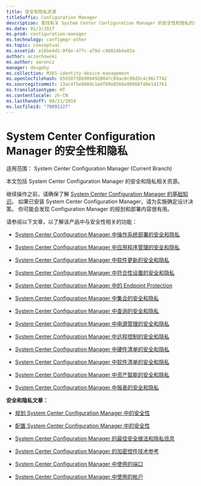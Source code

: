 ```yaml
---
title: 安全和隐私资源
titleSuffix: Configuration Manager
description: 查找有关 System Center Configuration Manager 的安全性和隐私的资源。
ms.date: 01/3/2017
ms.prod: configuration-manager
ms.technology: configmgr-other
ms.topic: conceptual
ms.assetid: e18be4d1-9f6e-477c-a79d-c46014b4a03a
author: aczechowski
ms.author: aaroncz
manager: dougeby
ms.collection: M365-identity-device-management
ms.openlocfilehash: b5918758b9894920047c89ac0c96d3c4c96c7742
ms.sourcegitcommit: 13ac4f5e600dc1edf69e8566e00968f40e1d1761
ms.translationtype: HT
ms.contentlocale: zh-CN
ms.lasthandoff: 09/11/2019
ms.locfileid: "70891227"
---
```

# <a name="security-and-privacy-for-system-center-configuration-manager"></a>System Center Configuration Manager 的安全性和隐私

适用范围：  System Center Configuration Manager (Current Branch)

本文包括 System Center Configuration Manager 的安全和隐私相关资源。  

 继续操作之前，请确保了解 [System Center Configuration Manager 的基础知识](../../../core/understand/fundamentals.md)。 如果已安装 System Center Configuration Manager，请为实施确定设计决策。 你可能会发现 Configuration Manager 的规划和部署内容很有用。  

 请参阅以下文章，以了解该产品中与安全性相关的功能：  

-   [System Center Configuration Manager 中操作系统部署的安全和隐私](../../../osd/plan-design/security-and-privacy-for-operating-system-deployment.md)  

-   [System Center Configuration Manager 中应用程序管理的安全和隐私](../../../apps/plan-design/security-and-privacy-for-application-management.md)  

-   [System Center Configuration Manager 中软件更新的安全和隐私](../../../sum/plan-design/security-and-privacy-for-software-updates.md)  

-   [System Center Configuration Manager 中符合性设置的安全和隐私](../../../compliance/plan-design/security-and-privacy-for-compliance-settings.md)  

-   [System Center Configuration Manager 中的 Endpoint Protection](../../../protect/deploy-use/endpoint-protection.md)  

-   [System Center Configuration Manager 中集合的安全和隐私](../../../core/clients/manage/collections/security-and-privacy-for-collections.md)  

-   [System Center Configuration Manager 中查询的安全和隐私](../../../core/servers/manage/security-and-privacy-for-queries.md)  

-   [System Center Configuration Manager 中电源管理的安全和隐私](../../../core/clients/manage/power/security-and-privacy-for-power-management.md)  

-   [System Center Configuration Manager 中远程控制的安全和隐私](../../../core/clients/manage/remote-control/security-and-privacy-for-remote-control.md)  

-   [System Center Configuration Manager 中硬件清单的安全和隐私](../../../core/clients/manage/inventory/security-and-privacy-for-hardware-inventory.md)  

-   [System Center Configuration Manager 中软件清单的安全和隐私](../../../core/clients/manage/inventory/security-and-privacy-for-software-inventory.md)  

-   [System Center Configuration Manager 中资产智能的安全和隐私](../../../core/clients/manage/asset-intelligence/security-and-privacy-for-asset-intelligence.md)  

-   [System Center Configuration Manager 中报表的安全和隐私](../../../core/servers/manage/security-and-privacy-for-reporting.md)  



 **安全和隐私文章：**  

-   [规划 System Center Configuration Manager 中的安全性](../../../core/plan-design/security/plan-for-security.md)  

-   [配置 System Center Configuration Manager 中的安全性](../../../core/plan-design/security/configure-security.md)  


-   [System Center Configuration Manager 的最佳安全做法和隐私信息](../../../core/plan-design/security/security-best-practices-and-privacy-information.md)  

-   [System Center Configuration Manager 的加密控件技术参考](../../../protect/deploy-use/cryptographic-controls-technical-reference.md)  

-   [System Center Configuration Manager 中使用的端口](../../../core/plan-design/hierarchy/ports.md)  

-   [System Center Configuration Manager 中使用的帐户](../../../core/plan-design/hierarchy/accounts.md)  

